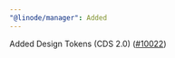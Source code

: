 ```yaml
---
"@linode/manager": Added
---
```


Added Design Tokens (CDS 2.0) ([#10022](https://github.com/linode/manager/pull/10022))
